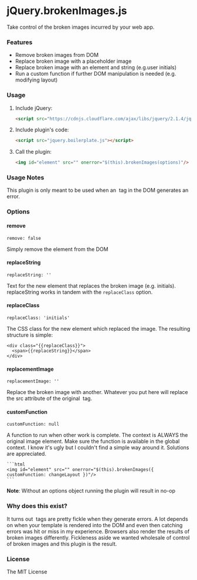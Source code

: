 # jQuery.brokenImages.js

Take control of the broken images incurred by your web app.

### Features

* Remove broken images from DOM
* Replace broken image with a placeholder image
* Replace broken image with an element and string (e.g.user initials)
* Run a custom function if further DOM manipulation is needed (e.g. modifying layout)

### Usage

1. Include jQuery:

    ```html
    <script src="https://cdnjs.cloudflare.com/ajax/libs/jquery/2.1.4/jquery.min.js"></script>
    ```

2. Include plugin's code:

    ```html
    <script src="jquery.boilerplate.js"></script>
    ```

3. Call the plugin:

    ```html
    <img id="element" src="" onerror="$(this).brokenImages(options)"/>
    ```
  
### Usage Notes
  
This plugin is only meant to be used when an <img> tag in the DOM generates an error.

### Options

#### remove

    remove: false  

Simply remove the element from the DOM

#### replaceString

    replaceString: ''

Text for the new element that replaces the broken image (e.g. initials). replaceString
works in tandem with the `replaceClass` option.

#### replaceClass

    replaceClass: 'initials'

The CSS class for the new element which replaced the image. The resulting structure is simple:
    
    <div class="{{replaceClass}}">
      <span>{{replaceString}}</span>
    </div>
 
#### replacementImage

    replacementImage: ''

Replace the broken image with another. Whatever you put here will replace the src attribute
of the original <img> tag.

#### customFunction

    customFunction: null

A function to run when other work is complete. The context is ALWAYS the original image element.
Make sure the function is available in the global context. I know it's ugly but I couldn't find
a simple way around it. Solutions are appreciated.

    ```html
    <img id="element" src="" onerror="$(this).brokenImages({ customFunction: changeLayout })"/>
    ```

**Note**: Without an options object running the plugin will result in no-op

### Why does this exist?

It turns out <img> tags are pretty fickle when they generate errors. A lot depends on
when your template is rendered into the DOM and even then catching errors was hit or miss
in my experience. Browsers also render the results of broken images differently. Fickleness 
aside we wanted wholesale of control of broken images and this plugin is the result.

### License

The MIT License